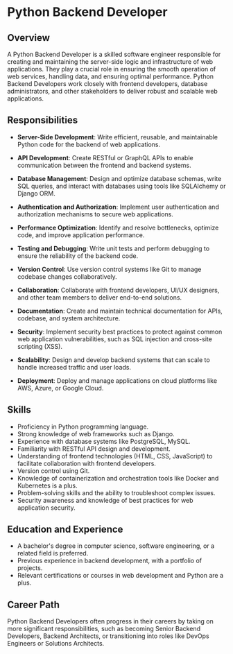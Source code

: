 # Python Backend Developer

## Overview

A Python Backend Developer is a skilled software engineer responsible for creating and maintaining the server-side logic and infrastructure of web applications. They play a crucial role in ensuring the smooth operation of web services, handling data, and ensuring optimal performance. Python Backend Developers work closely with frontend developers, database administrators, and other stakeholders to deliver robust and scalable web applications.

## Responsibilities

- **Server-Side Development**: Write efficient, reusable, and maintainable Python code for the backend of web applications.

- **API Development**: Create RESTful or GraphQL APIs to enable communication between the frontend and backend systems.

- **Database Management**: Design and optimize database schemas, write SQL queries, and interact with databases using tools like SQLAlchemy or Django ORM.

- **Authentication and Authorization**: Implement user authentication and authorization mechanisms to secure web applications.

- **Performance Optimization**: Identify and resolve bottlenecks, optimize code, and improve application performance.

- **Testing and Debugging**: Write unit tests and perform debugging to ensure the reliability of the backend code.

- **Version Control**: Use version control systems like Git to manage codebase changes collaboratively.

- **Collaboration**: Collaborate with frontend developers, UI/UX designers, and other team members to deliver end-to-end solutions.

- **Documentation**: Create and maintain technical documentation for APIs, codebase, and system architecture.

- **Security**: Implement security best practices to protect against common web application vulnerabilities, such as SQL injection and cross-site scripting (XSS).

- **Scalability**: Design and develop backend systems that can scale to handle increased traffic and user loads.

- **Deployment**: Deploy and manage applications on cloud platforms like AWS, Azure, or Google Cloud.

## Skills

- Proficiency in Python programming language.
- Strong knowledge of web frameworks such as Django.
- Experience with database systems like PostgreSQL, MySQL.
- Familiarity with RESTful API design and development.
- Understanding of frontend technologies (HTML, CSS, JavaScript) to facilitate collaboration with frontend developers.
- Version control using Git.
- Knowledge of containerization and orchestration tools like Docker and Kubernetes is a plus.
- Problem-solving skills and the ability to troubleshoot complex issues.
- Security awareness and knowledge of best practices for web application security.

## Education and Experience

- A bachelor's degree in computer science, software engineering, or a related field is preferred.
- Previous experience in backend development, with a portfolio of projects.
- Relevant certifications or courses in web development and Python are a plus.

## Career Path

Python Backend Developers often progress in their careers by taking on more significant responsibilities, such as becoming Senior Backend Developers, Backend Architects, or transitioning into roles like DevOps Engineers or Solutions Architects.

